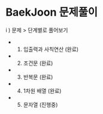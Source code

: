 # BaekJoon 문제풀이

i ) 문제 > 단계별로 풀어보기

 - 1) 입출력과 사칙연산 (완료)
 - 2) 조건문 (완료)
 - 3) 반복문 (완료)
 - 4) 1차원 배열 (완료)
 - 5) 문자열 (진행중)
